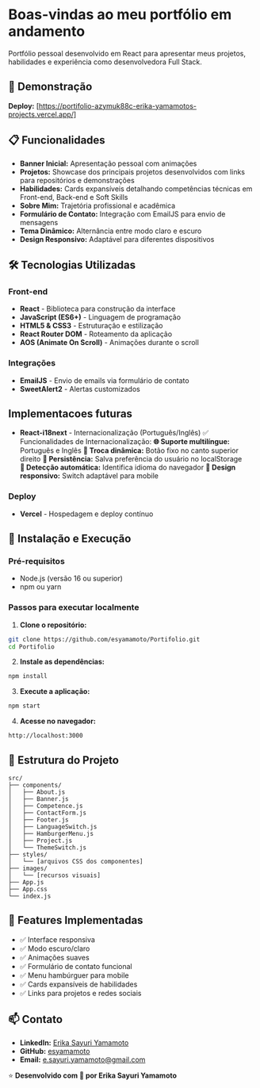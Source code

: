 # Boas-vindas ao meu portfólio em andamento

Portfólio pessoal desenvolvido em React para apresentar meus projetos, habilidades e experiência como desenvolvedora Full Stack.

## 🚀 Demonstração

**Deploy:** [https://portifolio-azymuk88c-erika-yamamotos-projects.vercel.app/]

## 📋 Funcionalidades

- **Banner Inicial:** Apresentação pessoal com animações
- **Projetos:** Showcase dos principais projetos desenvolvidos com links para repositórios e demonstrações
- **Habilidades:** Cards expansíveis detalhando competências técnicas em Front-end, Back-end e Soft Skills
- **Sobre Mim:** Trajetória profissional e acadêmica
- **Formulário de Contato:** Integração com EmailJS para envio de mensagens
- **Tema Dinâmico:** Alternância entre modo claro e escuro
- **Design Responsivo:** Adaptável para diferentes dispositivos

## 🛠️ Tecnologias Utilizadas

### Front-end
- **React** - Biblioteca para construção da interface
- **JavaScript (ES6+)** - Linguagem de programação
- **HTML5 & CSS3** - Estruturação e estilização
- **React Router DOM** - Roteamento da aplicação
- **AOS (Animate On Scroll)** - Animações durante o scroll

### Integrações
- **EmailJS** - Envio de emails via formulário de contato
- **SweetAlert2** - Alertas customizados

## Implementacoes futuras
- **React-i18next** - Internacionalização (Português/Inglês) ✅
    Funcionalidades de Internacionalização:
    **🌐 Suporte multilíngue:** Português e Inglês
    **🔄 Troca dinâmica:** Botão fixo no canto superior direito
    **💾 Persistência:** Salva preferência do usuário no localStorage  
    **🎯 Detecção automática:** Identifica idioma do navegador
    **📱 Design responsivo:** Switch adaptável para mobile

### Deploy
- **Vercel** - Hospedagem e deploy contínuo

## 🚀 Instalação e Execução

### Pré-requisitos
- Node.js (versão 16 ou superior)
- npm ou yarn

### Passos para executar localmente

1. **Clone o repositório:**
```bash
git clone https://github.com/esyamamoto/Portifolio.git
cd Portifolio
```

2. **Instale as dependências:**
```bash
npm install
```

3. **Execute a aplicação:**
```bash
npm start
```

4. **Acesse no navegador:**
```
http://localhost:3000
```

## 📁 Estrutura do Projeto

```
src/
├── components/
│   ├── About.js
│   ├── Banner.js
│   ├── Competence.js
│   ├── ContactForm.js
│   ├── Footer.js
│   ├── LanguageSwitch.js
│   ├── HamburgerMenu.js
│   ├── Project.js
│   └── ThemeSwitch.js
├── styles/
│   └── [arquivos CSS dos componentes]
├── images/
│   └── [recursos visuais]
├── App.js
├── App.css
└── index.js
```

## 🎨 Features Implementadas

- ✅ Interface responsiva
- ✅ Modo escuro/claro
- ✅ Animações suaves
- ✅ Formulário de contato funcional
- ✅ Menu hambúrguer para mobile
- ✅ Cards expansíveis de habilidades
- ✅ Links para projetos e redes sociais

## 📫 Contato

- **LinkedIn:** [Erika Sayuri Yamamoto](https://www.linkedin.com/in/erikasyamamoto/)
- **GitHub:** [esyamamoto](https://github.com/esyamamoto)
- **Email:** e.sayuri.yamamoto@gmail.com


⭐ **Desenvolvido com 💜 por Erika Sayuri Yamamoto**